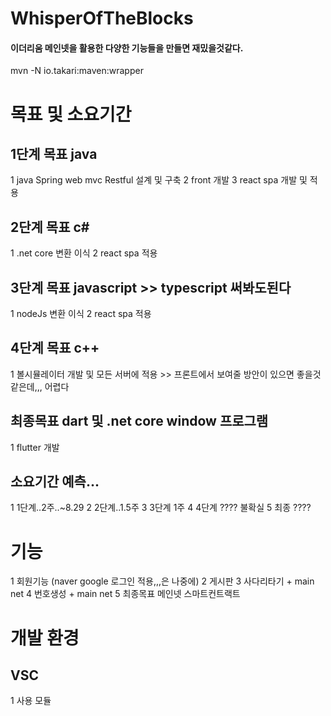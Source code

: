 # WhisperOfTheBlocks
#### 이더리움 메인넷을 활용한 다양한 기능들을 만들면 재밌을것같다.

mvn -N io.takari:maven:wrapper

# 목표 및 소요기간
## 1단계 목표 java 
1 java Spring web mvc Restful 설계 및 구축 
2 front 개발
3 react spa 개발 및 적용

## 2단계 목표 c#
1 .net core 변환 이식
2 react spa 적용

## 3단계 목표 javascript >> typescript 써봐도된다
1 nodeJs 변환 이식
2 react spa 적용

## 4단계 목표 c++
1 볼시뮬레이터 개발 및 모든 서버에 적용 >> 프론트에서 보여줄 방안이 있으면 좋을것같은데,,, 어렵다

## 최종목표 dart 및 .net core window 프로그램
1 flutter 개발

## 소요기간 예측...
1 1단계..2주..~8.29
2 2단계..1.5주
3 3단계 1주
4 4단계 ???? 불확실
5 최종 ????



# 기능 
1 회원기능 (naver google 로그인 적용,,,은 나중에)
2 게시판
3 사다리타기 + main net
4 번호생성 + main net
5 최종목표 메인넷 스마트컨트랙트



# 개발 환경
## VSC
1 사용 모듈